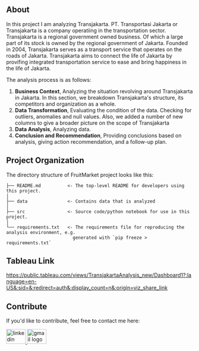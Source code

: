 ## About

In this project I am analyzing Transjakarta. PT. Transportasi Jakarta or Transjakarta is a company operatiing in the transportation sector. Transjakarta is a regional government owned business. Of which a large part of its stock is owned by the regional government of Jakarta. Founded in 2004, Transjakarta serves as a transport service that operates on the roads of Jakarta. Transjakarta aims to connect the life of Jakarta by provifing integrated transportation service to ease and bring happiness in the life of Jakarta.

The analysis process is as follows:

1. **Business Context**, Analyzing the situation revolving around Transjakarta in Jakarta. In this section, we breakdown Transjakarta's structure, its competitors and organization as a whole.
2. **Data Transformation**, Evaluating the condition of the data. Checking for outliers, anomalies and null values. Also, we added a number of new columns to give a broader picture on the scope of Transjakarta
3. **Data Analysis**, Analyzing data.
4. **Conclusion and Recommendation**, Providing conclusions based on analysis, giving action recommendation, and a follow-up plan.

## Project Organization

The directory structure of FruitMarket project looks like this:

    ├── README.md          <- The top-level README for developers using this project.
    │
    ├── data               <- Contains data that is analyzed
    │
    ├── src                <- Source code/python notebook for use in this project.
    │
    └── requirements.txt   <- The requirements file for reproducing the analysis environment, e.g.
                             generated with `pip freeze > requirements.txt`

## Tableau Link
https://public.tableau.com/views/TransjakartaAnalysis_new/Dashboard1?:language=en-US&:sid=&:redirect=auth&:display_count=n&:origin=viz_share_link

## Contribute

If you'd like to contribute, feel free to contact me here:

<a href="hhttps://www.linkedin.com/in/naufal-amara-syihan-057a16301/" target="_blank">
    <img src="https://raw.githubusercontent.com/maurodesouza/profile-readme-generator/master/src/assets/icons/social/linkedin/default.svg" width="52" height="40" alt="linkedin logo"/>
  </a>
  <a href="mailto:ufalsyihan@gmail.com" target="_blank">
    <img src="https://raw.githubusercontent.com/maurodesouza/profile-readme-generator/master/src/assets/icons/social/gmail/default.svg"  width="52" height="40" alt="gmail logo"/>
  </a>
